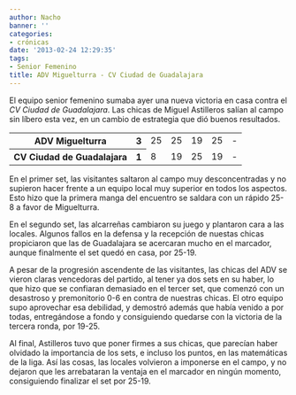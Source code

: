 ```yaml
---
author: Nacho
banner: ''
categories:
- crónicas
date: '2013-02-24 12:29:35'
tags:
- Senior Femenino
title: ADV Miguelturra - CV Ciudad de Guadalajara
---
```


El equipo senior femenino sumaba ayer una nueva victoria en casa contra el <em>CV Ciudad de Guadalajara</em>. Las chicas de Miguel Astilleros salían al campo sin líbero esta vez, en un cambio de estrategia que dió buenos resultados.

<table>
<tr>
<th>ADV Miguelturra</th><th>3</th>
<td>25</td><td>25</td><td>19</td><td>25</td><td>-</td>
</tr>
<tr>
<th>CV Ciudad de Guadalajara</th><th>1</th>
<td>8</td><td>19</td><td>25</td><td>19</td><td>-</td>
</tr>
</table>

En el primer set, las visitantes saltaron al campo muy desconcentradas y no supieron hacer frente a un equipo local muy superior en todos los aspectos. Esto hizo que la primera manga del encuentro se saldara con un rápido 25-8 a favor de Miguelturra.

En el segundo set, las alcarreñas cambiaron su juego y plantaron cara a las locales. Algunos fallos en la defensa y la recepción de nuestas chicas propiciaron que las de Guadalajara se acercaran mucho en el marcador, aunque finalmente el set quedó en casa, por 25-19.

A pesar de la progresión ascendente de las visitantes, las chicas del ADV se vieron claras vencedoras del partido, al tener ya dos sets en su haber, lo que hizo que se confiaran demasiado en el tercer set, que comenzó con un desastroso y premonitorio 0-6 en contra de nuestras chicas. El otro equipo supo aprovechar esa debilidad, y demostró además que había venido a por todas, entregándose a fondo y consiguiendo quedarse con la victoria de la tercera ronda, por 19-25.

Al final, Astilleros tuvo que poner firmes a sus chicas, que parecían haber olvidado la importancia de los sets, e incluso los puntos, en las matemáticas de la liga. Así las cosas, las locales volvieron a imponerse en el campo, y no dejaron que les arrebataran la ventaja en el marcador en ningún momento, consiguiendo finalizar el set por 25-19.

